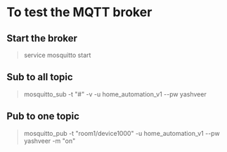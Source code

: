 # To test the MQTT broker 

## Start the broker
> service mosquitto start

## Sub to all topic
>mosquitto_sub -t "#" -v -u home_automation_v1 --pw yashveer

## Pub to one topic
>mosquitto_pub -t "room1/device1000" -u home_automation_v1 --pw yashveer -m "on"
